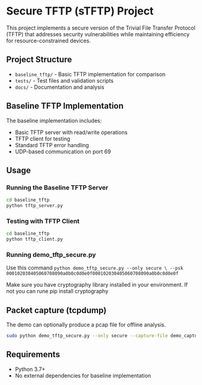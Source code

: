# Secure TFTP (sTFTP) Project

This project implements a secure version of the Trivial File Transfer Protocol (TFTP) that addresses security vulnerabilities while maintaining efficiency for resource-constrained devices.

## Project Structure

- `baseline_tftp/` - Basic TFTP implementation for comparison
- `tests/` - Test files and validation scripts
- `docs/` - Documentation and analysis

## Baseline TFTP Implementation

The baseline implementation includes:
- Basic TFTP server with read/write operations
- TFTP client for testing
- Standard TFTP error handling
- UDP-based communication on port 69

## Usage

### Running the Baseline TFTP Server
```bash
cd baseline_tftp
python tftp_server.py
```

### Testing with TFTP Client
```bash
cd baseline_tftp
python tftp_client.py
```

### Running demo_tftp_secure.py
Use this command `python demo_tftp_secure.py --only secure \
  --psk 000102030405060708090a0b0c0d0e0f000102030405060708090a0b0c0d0e0f`


Make sure you have cryptography library installed in your environment. If not you can rune pip install cryptography

## Packet capture (tcpdump)

The demo can optionally produce a pcap file for offline analysis.

```bash
sudo python demo_tftp_secure.py --only secure --capture-file demo_capture.pcap
```

## Requirements

- Python 3.7+
- No external dependencies for baseline implementation
